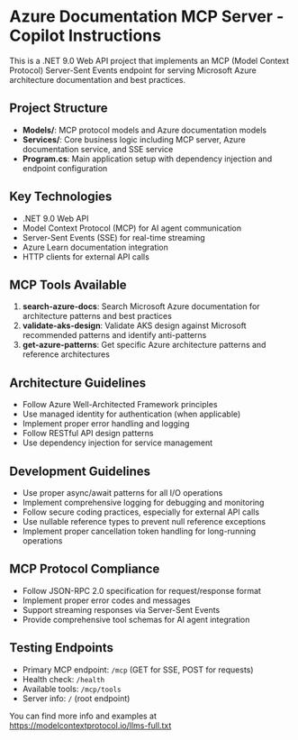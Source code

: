 <!-- Use this file to provide workspace-specific custom instructions to Copilot. For more details, visit https://code.visualstudio.com/docs/copilot/copilot-customization#_use-a-githubcopilotinstructionsmd-file -->

# Azure Documentation MCP Server - Copilot Instructions

This is a .NET 9.0 Web API project that implements an MCP (Model Context Protocol) Server-Sent Events endpoint for serving Microsoft Azure architecture documentation and best practices.

## Project Structure
- **Models/**: MCP protocol models and Azure documentation models
- **Services/**: Core business logic including MCP server, Azure documentation service, and SSE service
- **Program.cs**: Main application setup with dependency injection and endpoint configuration

## Key Technologies
- .NET 9.0 Web API
- Model Context Protocol (MCP) for AI agent communication
- Server-Sent Events (SSE) for real-time streaming
- Azure Learn documentation integration
- HTTP clients for external API calls

## MCP Tools Available
1. **search-azure-docs**: Search Microsoft Azure documentation for architecture patterns and best practices
2. **validate-aks-design**: Validate AKS design against Microsoft recommended patterns and identify anti-patterns
3. **get-azure-patterns**: Get specific Azure architecture patterns and reference architectures

## Architecture Guidelines
- Follow Azure Well-Architected Framework principles
- Use managed identity for authentication (when applicable)
- Implement proper error handling and logging
- Follow RESTful API design patterns
- Use dependency injection for service management

## Development Guidelines
- Use proper async/await patterns for all I/O operations
- Implement comprehensive logging for debugging and monitoring
- Follow secure coding practices, especially for external API calls
- Use nullable reference types to prevent null reference exceptions
- Implement proper cancellation token handling for long-running operations

## MCP Protocol Compliance
- Follow JSON-RPC 2.0 specification for request/response format
- Implement proper error codes and messages
- Support streaming responses via Server-Sent Events
- Provide comprehensive tool schemas for AI agent integration

## Testing Endpoints
- Primary MCP endpoint: `/mcp` (GET for SSE, POST for requests)
- Health check: `/health`
- Available tools: `/mcp/tools`
- Server info: `/` (root endpoint)

You can find more info and examples at https://modelcontextprotocol.io/llms-full.txt
